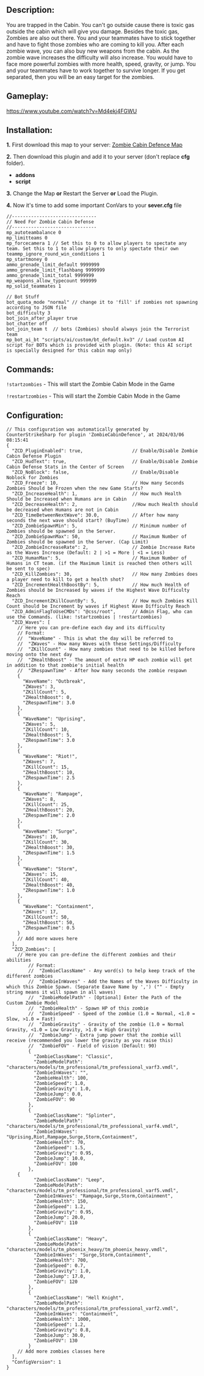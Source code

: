 ## Description:
You are trapped in the Cabin. You can't go outside cause there is toxic gas outside the cabin which will give you damage. Besides the toxic gas, Zombies are also out there. You and your teammates have to stick together and have to fight those zombies who are coming to kill you. After each zombie wave, you can also buy new weapons from the cabin. As the zombie wave increases the difficulty will also increase. You would have to face more powerful zombies with more health, speed, gravity, or jump. You and your teammates have to work together to survive longer. If you get separated, then you will be an easy target for the zombies.

## Gameplay:
https://www.youtube.com/watch?v=Md4ekj4FGWU

## Installation:
**1.** First download this map to your server: [Zombie Cabin Defence Map](https://steamcommunity.com/sharedfiles/filedetails/?id=3171695956) 

**2.** Then download this plugin and add it to your server (don't replace **cfg** folder).
- **addons**
- **script**

**3.** Change the Map **or** Restart the Server **or** Load the Plugin.

**4.** Now it's time to add some important ConVars to your **sever.cfg** file
```
//-------------------------------
// Need For Zombie Cabin Defense
//-------------------------------
mp_autoteambalance 0
mp_limitteams 0
mp_forcecamera 1 // Set this to 0 to allow players to spectate any team. Set this to 1 to allow players to only spectate their own teammp_ignore_round_win_conditions 1
mp_startmoney 0
ammo_grenade_limit_default 9999999
ammo_grenade_limit_flashbang 9999999
ammo_grenade_limit_total 9999999
mp_weapons_allow_typecount 999999
mp_solid_teammates 1

// Bot Stuff
bot_quota_mode "normal" // change it to 'fill' if zombies not spawning according to JSON file
bot_difficulty 3
bot_join_after_player true
bot_chatter off
bot_join_team t  // bots (Zombies) should always join the Terrorist team
mp_bot_ai_bt "scripts/ai/custom/bt_default.kv3" // Load custom AI script for BOTs which is provided with plugin. (Note: this AI script is specially designed for this cabin map only)

```


## Commands:
`!startzombies` - This will start the Zombie Cabin Mode in the Game

`!restartzombies` - This will start the Zombie Cabin Mode in the Game

## Configuration:
```
// This configuration was automatically generated by CounterStrikeSharp for plugin 'ZombieCabinDefence', at 2024/03/06 08:15:41
{
  "ZCD_PluginEnabled": true,                  // Enable/Disable Zombie Cabin Defense Plugin
  "ZCD_HudText": true,                        // Enable/Disable Zombie Cabin Defense Stats in the Center of Screen
  "ZCD_NoBlock": false,                       // Enable/Disable Noblock for Zombies
  "ZCD_Freeze": 10,                           // How many Seconds Zombies Should be Frozen when the new Game Starts?
  "ZCD_IncreaseHealth": 1,                    // How much Health Should be Increased when Humans are in Cabin
  "ZCD_DecreaseHealth": 2,                    //How much Health should be decreased when Humans are not in Cabin
  "ZCD_TimeBetweenNextWave": 30.0,            // After how many seconds the next wave should start? (BuyTime) 
  "ZCD_ZombieSpawnMin": 5,                    // Minimum number of Zombies should be spawned in the Server.
  "ZCD_ZombieSpawnMax": 50,                   // Maximum Number of Zombies should be spawned in the Server. (Cap Limit)
  "ZCD_ZombieIncreaseRate": 2,                // Zombie Increase Rate as the Waves Increase (Default: 2 | >1 = More | <1 = Less)
  "ZCD_HumanMax": 5,                          // Maximum Number of Humans in CT team. (if the Maximum limit is reached then others will be sent to spec)
  "ZCD_KillZombies": 30,                      // How many Zombies does a player need to kill to get a health shot?											
  "ZCD_IncrementHealthBoostBy": 5,            // How much Health of Zombies should be Increased by waves if the Highest Wave Difficulty Reach
  "ZCD_IncrementZKillCountBy": 5,             // How much Zombies Kill Count should be Increment by waves if Highest Wave Difficulty Reach
  "ZCD_AdminFlagToUseCMDs": "@css/root",      // Admin Flag, who can use the Commands. (like: !startzombies | !restartzombies)
  "ZCD_Waves": [
    // Here you can pre-define each day and its difficulty
    // Format:
    //  "WaveName" - This is what the day will be referred to
    //  "ZWaves" - How many Waves with these Settings/Difficulty
    //	"ZKillCount" - How many zombies that need to be killed before moving onto the next day
    //	"ZHealthBoost" - The amount of extra HP each zombie will get in addition to that zombie's initial health
    //	"ZRespawnTime" - After how many seconds the zombie respawn
    {
      "WaveName": "Outbreak",
      "ZWaves": 3,
      "ZKillCount": 5,
      "ZHealthBoost": 0,
      "ZRespawnTime": 3.0
    },
    {
      "WaveName": "Uprising",
      "ZWaves": 5,
      "ZKillCount": 10,
      "ZHealthBoost": 5,
      "ZRespawnTime": 3.0
    },
    {
      "WaveName": "Riot!",
      "ZWaves": 7,
      "ZKillCount": 15,
      "ZHealthBoost": 10,
      "ZRespawnTime": 2.5
    },
    {
      "WaveName": "Rampage",
      "ZWaves": 8,
      "ZKillCount": 25,
      "ZHealthBoost": 20,
      "ZRespawnTime": 2.0
    },
    {
      "WaveName": "Surge",
      "ZWaves": 10,
      "ZKillCount": 30,
      "ZHealthBoost": 30,
      "ZRespawnTime": 1.5
    },
    {
      "WaveName": "Storm",
      "ZWaves": 15,
      "ZKillCount": 40,
      "ZHealthBoost": 40,
      "ZRespawnTime": 1.0
    },
    {
      "WaveName": "Containment",
      "ZWaves": 17,
      "ZKillCount": 50, 
      "ZHealthBoost": 50,
      "ZRespawnTime": 0.5
    }
    // Add more waves here
  ],
  "ZCD_Zombies": [
    // Here you can pre-define the different zombies and their abilities
		// Format:
		//	"ZombieClassName" - Any word(s) to help keep track of the different zombies
		//	"ZombieInWaves" - Add the Names of the Waves Difficulty in which this Zombie Spawn. (Separate Eaave Name by ',') ("" - Empty string means it will spawn in all waves)
		//	"ZombieModelPath" - [Optional] Enter the Path of the Custom Zombie Model
		//	"ZombieHealth" - Spawn HP of this zombie
		//	"ZombieSpeed" - Speed of the zombie (1.0 = Normal, <1.0 = Slow, >1.0 = Fast)
		//	"ZombieGravity" - Gravity of the zombie (1.0 = Normal Gravity, <1.0 = Low Gravity, >1.0 = High Gravity)
		//	"ZombieJump" - Extra jump power that the zombie will receive (recommended you lower the gravity as you raise this)
		//	"ZombieFOV" - Field of vision (Default: 90)
		{
		  "ZombieClassName": "Classic",
		  "ZombieModelPath": "characters/models/tm_professional/tm_professional_varf3.vmdl",
		  "ZombieInWaves": "",
		  "ZombieHealth": 100,
		  "ZombieSpeed": 1.0,
		  "ZombieGravity": 1.0,
		  "ZombieJump": 0.0,
		  "ZombieFOV": 90
		},
		{
		  "ZombieClassName": "Splinter",
		  "ZombieModelPath": "characters/models/tm_professional/tm_professional_varf4.vmdl",
		  "ZombieInWaves": "Uprising,Riot,Rampage,Surge,Storm,Containment",
		  "ZombieHealth": 70,
		  "ZombieSpeed": 1.5,
		  "ZombieGravity": 0.95,
		  "ZombieJump": 10.0,
		  "ZombieFOV": 100
		},
    {
		  "ZombieClassName": "Leep",
		  "ZombieModelPath": "characters/models/tm_professional/tm_professional_varf5.vmdl",
		  "ZombieInWaves": "Rampage,Surge,Storm,Containment",
		  "ZombieHealth": 150,
		  "ZombieSpeed": 1.2,
		  "ZombieGravity": 0.95,
		  "ZombieJump": 20.0,
		  "ZombieFOV": 110
		},
		{
		  "ZombieClassName": "Heavy",
		  "ZombieModelPath": "characters/models/tm_phoenix_heavy/tm_phoenix_heavy.vmdl",
		  "ZombieInWaves": "Surge,Storm,Containment",
		  "ZombieHealth": 700,
		  "ZombieSpeed": 0.7,
		  "ZombieGravity": 1.0,
		  "ZombieJump": 17.0,
		  "ZombieFOV": 120
		},
		{
		  "ZombieClassName": "Hell Knight",
		  "ZombieModelPath": "characters/models/tm_professional/tm_professional_varf2.vmdl",
		  "ZombieInWaves": "Containment",
		  "ZombieHealth": 1000,
		  "ZombieSpeed": 1.2,
		  "ZombieGravity": 0.8,
		  "ZombieJump": 30.0,
		  "ZombieFOV": 130
		}
    // Add more zombies classes here
  ],
  "ConfigVersion": 1
}
```

